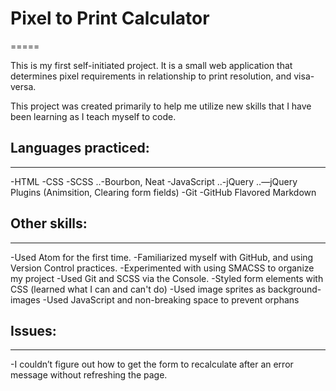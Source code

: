 # Pixel to Print Calculator
=====

This is my first self-initiated project. It is a small web application that determines pixel requirements in relationship to print resolution, and visa-versa. 

This project was created primarily to help me utilize new skills that I have been learning as I teach myself to code. 

## Languages practiced:
-----

-HTML
-CSS
-SCSS
..-Bourbon, Neat
-JavaScript
..-jQuery
..—jQuery Plugins (Animsition, Clearing form fields)
-Git
-GitHub Flavored Markdown

## Other skills:
-----
-Used Atom for the first time.
-Familiarized myself with GitHub, and using Version Control practices.
-Experimented with using SMACSS to organize my project
-Used Git and SCSS via the Console.
-Styled form elements with CSS (learned what I can and can't do)
-Used image sprites as background-images
-Used JavaScript and non-breaking space to prevent orphans

## Issues:
-----
-I couldn’t figure out how to get the form to recalculate after an error message without refreshing the page.

